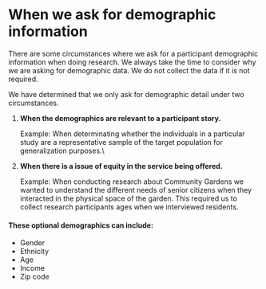 # When we ask for demographic information

There are some circumstances where we ask for a participant demographic information when doing research. We always take the time to consider why we are asking for demographic data. We do not collect the data if it is not required.

We have determined that we only ask for demographic detail under two circumstances.

1.  **When the demographics are relevant to a participant story.**

    Example: When determinating  whether the individuals in a particular study are a representative sample of the target population for generalization purposes.\

2.  **When there is a issue of equity in the service being offered.**

    Example: When conducting research about Community Gardens we wanted to understand the different needs of senior citizens when they interacted in the physical space of the garden. This required us to collect research participants ages when we interviewed residents.

#### These optional demographics can include:

* Gender
* Ethnicity
* Age
* Income
* Zip code
